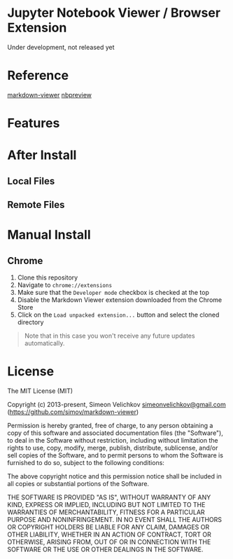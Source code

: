 
# Jupyter Notebook Viewer / Browser Extension

Under development, not released yet

# Reference
[markdown-viewer](https://github.com/simov/markdown-viewer)
[nbpreview](https://github.com/jsvine/nbpreview)

# Features



# After Install

## Local Files


## Remote Files


# Manual Install

## Chrome

1. Clone this repository
2. Navigate to `chrome://extensions`
3. Make sure that the `Developer mode` checkbox is checked at the top
4. Disable the Markdown Viewer extension downloaded from the Chrome Store
5. Click on the `Load unpacked extension...` button and select the cloned directory

> Note that in this case you won't receive any future updates automatically.


# License

The MIT License (MIT)

Copyright (c) 2013-present, Simeon Velichkov <simeonvelichkov@gmail.com> (https://github.com/simov/markdown-viewer)

Permission is hereby granted, free of charge, to any person obtaining a copy
of this software and associated documentation files (the "Software"), to deal
in the Software without restriction, including without limitation the rights
to use, copy, modify, merge, publish, distribute, sublicense, and/or sell
copies of the Software, and to permit persons to whom the Software is
furnished to do so, subject to the following conditions:

The above copyright notice and this permission notice shall be included in all
copies or substantial portions of the Software.

THE SOFTWARE IS PROVIDED "AS IS", WITHOUT WARRANTY OF ANY KIND, EXPRESS OR
IMPLIED, INCLUDING BUT NOT LIMITED TO THE WARRANTIES OF MERCHANTABILITY,
FITNESS FOR A PARTICULAR PURPOSE AND NONINFRINGEMENT. IN NO EVENT SHALL THE
AUTHORS OR COPYRIGHT HOLDERS BE LIABLE FOR ANY CLAIM, DAMAGES OR OTHER
LIABILITY, WHETHER IN AN ACTION OF CONTRACT, TORT OR OTHERWISE, ARISING FROM,
OUT OF OR IN CONNECTION WITH THE SOFTWARE OR THE USE OR OTHER DEALINGS IN THE
SOFTWARE.


  [chrome]: https://chrome.google.com/webstore/detail/markdown-viewer/ckkdlimhmcjmikdlpkmbgfkaikojcbjk
  [firefox]: https://addons.mozilla.org/en-US/firefox/addon/markdown-viewer-chrome/
  [opera]: #opera
  [paypal]: https://www.paypal.me/simeonvelichkov
  [donate]: https://img.shields.io/badge/paypal-donate-blue.svg?style=flat-square (Donate on Paypal)

  [marked]: https://github.com/markedjs/marked
  [remark]: https://github.com/remarkjs/remark
  [showdown]: https://github.com/showdownjs/showdown
  [markdown-it]: https://github.com/markdown-it/markdown-it
  [remarkable]: https://github.com/jonschlinkert/remarkable
  [commonmark]: https://github.com/commonmark/commonmark.js
  [markdown-js]: https://github.com/evilstreak/markdown-js

  [emojione]: https://emojione.com
  [mathjax]: https://www.mathjax.org
  [gfm]: https://guides.github.com/features/mastering-markdown/#GitHub-flavored-markdown
  [themes0]: https://github.com/sindresorhus/github-markdown-css
  [themes1]: https://github.com/jasonm23/markdown-css-themes
  [themes2]: https://github.com/mixu/markdown-styles
  [themes3]: https://github.com/nWODT-Cobalt/markown-utilities
  [prism]: https://prismjs.com/
  [gfm-tables]: https://github.com/adam-p/markdown-here/wiki/Markdown-Cheatsheet#tables
  [compilers]: https://github.com/simov/markdown-viewer/tree/compilers
  [event-page]: https://developer.chrome.com/extensions/background_pages
  [opera-extensions]: https://addons.opera.com/en/extensions/details/install-chrome-extensions/

  [syntax-github]: https://github.com/simov/markdown-syntax
  [syntax-raw-github]: https://raw.githubusercontent.com/simov/markdown-syntax/master/README.md
  [syntax-gitlab]: https://gitlab.com/simovelichkov/markdown-syntax
  [syntax-raw-gitlab]: https://gitlab.com/simovelichkov/markdown-syntax/raw/master/README.md
  [syntax-bitbucket]: https://bitbucket.org/simovelichkov/markdown-syntax
  [syntax-raw-bitbucket]: https://bitbucket.org/simovelichkov/markdown-syntax/raw/master/README.md

  [file-urls]: https://i.imgur.com/MpzsT5g.png
  [add-origin]: https://i.imgur.com/GnKmkRG.png
  [all-origins]: https://i.imgur.com/4GH3EuP.png
  [header-detection]: https://i.imgur.com/bdz3Reg.png
  [disable-csp]: https://i.imgur.com/3Qbez1l.png
  [refresh-origin]: https://i.imgur.com/UYSgelE.png
